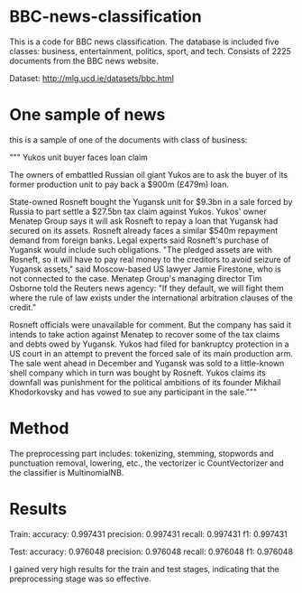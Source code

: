 # BBC-news-classification

This is a code for BBC news classification. The database is included five classes: business, entertainment, politics, sport, and tech. Consists of 2225 documents from the BBC news website.

Dataset: http://mlg.ucd.ie/datasets/bbc.html

# One sample of news
this is a sample of one of the documents with class of business: 

""" Yukos unit buyer faces loan claim

The owners of embattled Russian oil giant Yukos are to ask the buyer of its former production unit to pay back a $900m (£479m) loan.

State-owned Rosneft bought the Yugansk unit for $9.3bn in a sale forced by Russia to part settle a $27.5bn tax claim against Yukos. Yukos' owner Menatep Group says it will ask Rosneft to repay a loan that Yugansk had secured on its assets. Rosneft already faces a similar $540m repayment demand from foreign banks. Legal experts said Rosneft's purchase of Yugansk would include such obligations. "The pledged assets are with Rosneft, so it will have to pay real money to the creditors to avoid seizure of Yugansk assets," said Moscow-based US lawyer Jamie Firestone, who is not connected to the case. Menatep Group's managing director Tim Osborne told the Reuters news agency: "If they default, we will fight them where the rule of law exists under the international arbitration clauses of the credit."

Rosneft officials were unavailable for comment. But the company has said it intends to take action against Menatep to recover some of the tax claims and debts owed by Yugansk. Yukos had filed for bankruptcy protection in a US court in an attempt to prevent the forced sale of its main production arm. The sale went ahead in December and Yugansk was sold to a little-known shell company which in turn was bought by Rosneft. Yukos claims its downfall was punishment for the political ambitions of its founder Mikhail Khodorkovsky and has vowed to sue any participant in the sale."""

# Method
The preprocessing part includes: tokenizing, stemming, stopwords and punctuation removal, lowering, etc., the vectorizer ic CountVectorizer and the classifier is MultinomialNB. 

# Results
Train:	   accuracy: 0.997431	   precision: 0.997431	   recall: 0.997431	   f1: 0.997431

Test:	     accuracy: 0.976048	   precision: 0.976048	   recall: 0.976048	   f1: 0.976048

I gained very high results for the train and test stages, indicating that the preprocessing stage was so effective.


